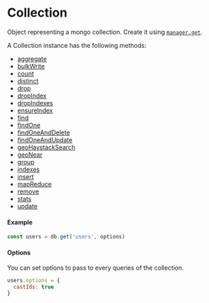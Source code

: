 # Collection

Object representing a mongo collection. Create it using [`manager.get`](../manager/get.md).

A Collection instance has the following methods:
  * [aggregate](aggregate.md)
  * [bulkWrite](bulkWrite.md)
  * [count](count.md)
  * [distinct](distinct.md)
  * [drop](drop.md)
  * [dropIndex](dropIndex.md)
  * [dropIndexes](dropIndexes.md)
  * [ensureIndex](ensureIndex.md)
  * [find](find.md)
  * [findOne](findOne.md)
  * [findOneAndDelete](findOneAndDelete.md)
  * [findOneAndUpdate](findOneAndUpdate.md)
  * [geoHaystackSearch](geoHaystackSearch.md)
  * [geoNear](geoNear.md)
  * [group](group.md)
  * [indexes](indexes.md)
  * [insert](insert.md)
  * [mapReduce](mapReduce.md)
  * [remove](remove.md)
  * [stats](stats.md)
  * [update](update.md)

#### Example

```js
const users = db.get('users', options)
```

#### Options

You can set options to pass to every queries of the collection.
```js
users.options = {
  castIds: true
}
```
